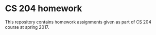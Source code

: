 # CS 204 homework
This repository contains homework assignments given as part of CS 204 course at spring 2017.

